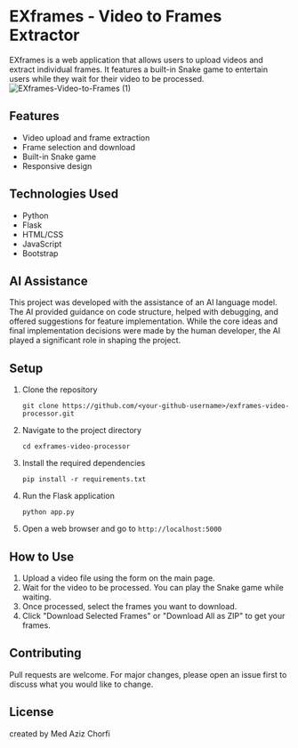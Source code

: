 # EXframes - Video to Frames Extractor

EXframes is a web application that allows users to upload videos and extract individual frames. It features a built-in Snake game to entertain users while they wait for their video to be processed.
![EXframes-Video-to-Frames (1)](https://github.com/user-attachments/assets/9742b838-6802-4ce9-a1ce-be92232ea6df)

## Features

- Video upload and frame extraction
- Frame selection and download
- Built-in Snake game
- Responsive design

## Technologies Used

- Python
- Flask
- HTML/CSS
- JavaScript
- Bootstrap

## AI Assistance

This project was developed with the assistance of an AI language model. The AI provided guidance on code structure, helped with debugging, and offered suggestions for feature implementation. While the core ideas and final implementation decisions were made by the human developer, the AI played a significant role in shaping the project.

## Setup

1. Clone the repository
   ```
   git clone https://github.com/<your-github-username>/exframes-video-processor.git
   ```

2. Navigate to the project directory
   ```
   cd exframes-video-processor
   ```

3. Install the required dependencies
   ```
   pip install -r requirements.txt
   ```

4. Run the Flask application
   ```
   python app.py
   ```

5. Open a web browser and go to `http://localhost:5000`

## How to Use

1. Upload a video file using the form on the main page.
2. Wait for the video to be processed. You can play the Snake game while waiting.
3. Once processed, select the frames you want to download.
4. Click "Download Selected Frames" or "Download All as ZIP" to get your frames.

## Contributing

Pull requests are welcome. For major changes, please open an issue first to discuss what you would like to change.

## License
created by Med Aziz Chorfi
